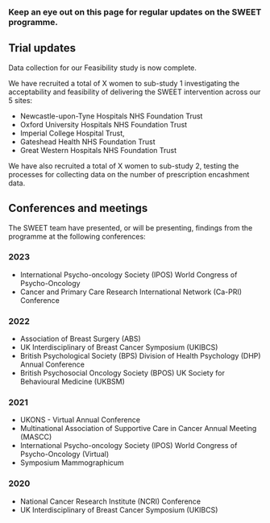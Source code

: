 ### Keep an eye out on this page for regular updates on the SWEET programme.

## Trial updates

Data collection for our Feasibility study is now complete.

We have recruited a total of X women to sub-study 1 investigating the acceptability and feasibility of delivering the SWEET intervention across our 5 sites:

- Newcastle-upon-Tyne Hospitals NHS Foundation Trust
- Oxford University Hospitals NHS Foundation Trust
- Imperial College Hospital Trust,
- Gateshead Health NHS Foundation Trust
- Great Western Hospitals NHS Foundation Trust

We have also recruited a total of X women to sub-study 2, testing the processes for collecting data on the number of prescription encashment data.

## Conferences and meetings

The SWEET team have presented, or will be presenting, findings from the programme at the following conferences:

### 2023

- International Psycho-oncology Society (IPOS) World Congress of Psycho-Oncology
- Cancer and Primary Care Research International Network (Ca-PRI) Conference

### 2022

- Association of Breast Surgery (ABS)
- UK Interdisciplinary of Breast Cancer Symposium (UKIBCS)
- British Psychological Society (BPS) Division of Health Psychology (DHP) Annual Conference
- British Psychosocial Oncology Society (BPOS) UK Society for Behavioural Medicine (UKBSM)

### 2021

- UKONS - Virtual Annual Conference
- Multinational Association of Supportive Care in Cancer Annual Meeting (MASCC)
- International Psycho-oncology Society (IPOS) World Congress of Psycho-Oncology (Virtual)
- Symposium Mammographicum

### 2020

- National Cancer Research Institute (NCRI) Conference
- UK Interdisciplinary of Breast Cancer Symposium (UKIBCS)
